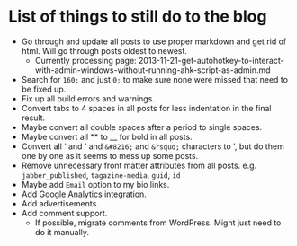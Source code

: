 # List of things to still do to the blog

- Go through and update all posts to use proper markdown and get rid of html. Will go through posts oldest to newest.
  - Currently processing page: 2013-11-21-get-autohotkey-to-interact-with-admin-windows-without-running-ahk-script-as-admin.md
- Search for `160;` and just `0;` to make sure none were missed that need to be fixed up.
- Fix up all build errors and warnings.
- Convert tabs to 4 spaces in all posts for less indentation in the final result.
- Maybe convert all double spaces after a period to single spaces.
- Maybe convert all ** to __ for bold in all posts.
- Convert all ‘ and ’ and `&#8216;` and `&rsquo;` characters to ', but do them one by one as it seems to mess up some posts.
- Remove unnecessary front matter attributes from all posts. e.g. `jabber_published`, `tagazine-media`, `guid`, `id`
- Maybe add `Email` option to my bio links.
- Add Google Analytics integration.
- Add advertisements.
- Add comment support.
  - If possible, migrate comments from WordPress. Might just need to do it manually.
